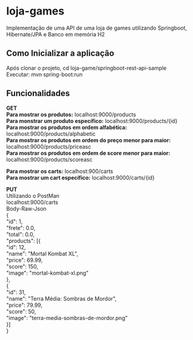# loja-games
Implementação de uma API de uma loja de games utilizando Springboot, Hibernate/JPA e Banco em memória H2

## Como Inicializar a aplicação
Após clonar o projeto, cd loja-game/springboot-rest-api-sample<br/>
Executar: mvn spring-boot:run

## Funcionalidades
**GET**<br/>
**Para mostrar os produtos:**  localhost:9000/products<br/>
**Para monstrar um produto específico:** localhost:9000/products/{id}<br/>
**Para mostrar os produtos em ordem alfabética:** localhost:9000/products/alphabetic<br/>
**Para mostrar os produtos em ordem do preço menor para maior:** localhost:9000/products/priceasc<br/>
**Para mostrar os produtos em ordem de score menor para maior:** localhost:9000/products/scoreasc<br/>

**Para mostrar os carts:** localhost:900/carts<br/>
**Para mostrar um cart específico:** localhost:9000/carts/{id}<br/>

**PUT**<br/>
Utilizando o PostMan<br/>
localhost:9000/carts<br/>
Body-Raw-Json<br/>
{<br/>
    "id": 1,<br/>
    "frete": 0.0,<br/>
    "total": 0.0,<br/>
    "products": [{<br/>
        "id": 12,<br/>
        "name": "Mortal Kombat XL",<br/>
        "price": 69.99,<br/>
        "score": 150,<br/>
        "image": "mortal-kombat-xl.png"<br/>
    },<br/>
    {<br/>
        "id": 31,<br/>
        "name": "Terra Média: Sombras de Mordor",<br/>
        "price": 79.99,<br/>
        "score": 50,<br/>
        "image": "terra-media-sombras-de-mordor.png"<br/>
    }]<br/>
}<br/>


